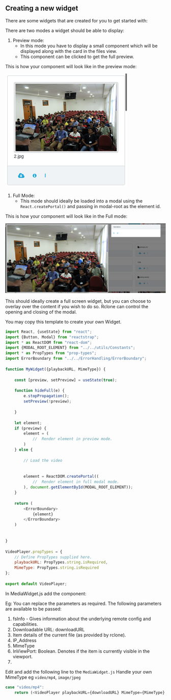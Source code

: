 ## Creating a new widget

There are some widgets that are created for you to get started with:

There are two modes a widget should be able to display:

1. Preview mode:
	- In this mode you have to display a small component which will be displayed along with the card in the files view.
	- This component can be clicked to get the full preview.

This is how your component will look like in the preview mode:

![Preview Mode](assets/img/preview-mode.png)

1. Full Mode:
	- This mode should ideally be loaded into a modal using the ``` React.createPortal()``` and passing in modal-root as the element id.
	
This is how your component will look like in the Full mode:

![Full Mode](assets/img/Full-mode.png)

This should ideally create a full screen widget, but you can choose to overlay over the content if you wish to do so. Rclone can control the opening and closing of the modal.


You may copy this template to create your own Widget.

```js
import React, {useState} from "react";
import {Button, Modal} from "reactstrap";
import * as ReactDOM from "react-dom";
import {MODAL_ROOT_ELEMENT} from "../../utils/Constants";
import * as PropTypes from "prop-types";
import ErrorBoundary from "../../ErrorHandling/ErrorBoundary";

function MyWidget({playbackURL, MimeType}) {

    const [preview, setPreview] = useState(true);

    function hideFull(e) {
        e.stopPropagation();
        setPreview(!preview);

    }

    let element;
    if (preview) {
        element = (
            //  Render element in preview mode. 
        )
    } else {

        // Load the video


        element = ReactDOM.createPortal((
            //  Render element in full modal mode.
        ), document.getElementById(MODAL_ROOT_ELEMENT));
    }

    return (
        <ErrorBoundary>
            {element}
        </ErrorBoundary>
    )


}

VideoPlayer.propTypes = {
    // Define PropTypes supplied here.
    playbackURL: PropTypes.string.isRequired,
    MimeType: PropTypes.string.isRequired
};

export default VideoPlayer;

```
In MediaWidget.js add the component:

Eg:
You can replace the parameters as required.
The following parameters are available to be passed:
1. fsInfo - Gives information about the underlying remote config and capabilities.
1. Downloadable URL: downloadURL
1. Item details of the current file (as provided by rclone).
1. IP_Address
1. MimeType
1. InViewPort: Boolean. Denotes if the item is currently visible in the viewport.
1. 

Edit and add the following line to the ```MediaWidget.js```
Handle your own MimeType eg ```video/mp4```, ```image/jpeg```
```js
case "video/mp4":
    return (<VideoPlayer playbackURL={downloadURL} MimeType={MimeType} currentPath={currentPath}/>);
```
    